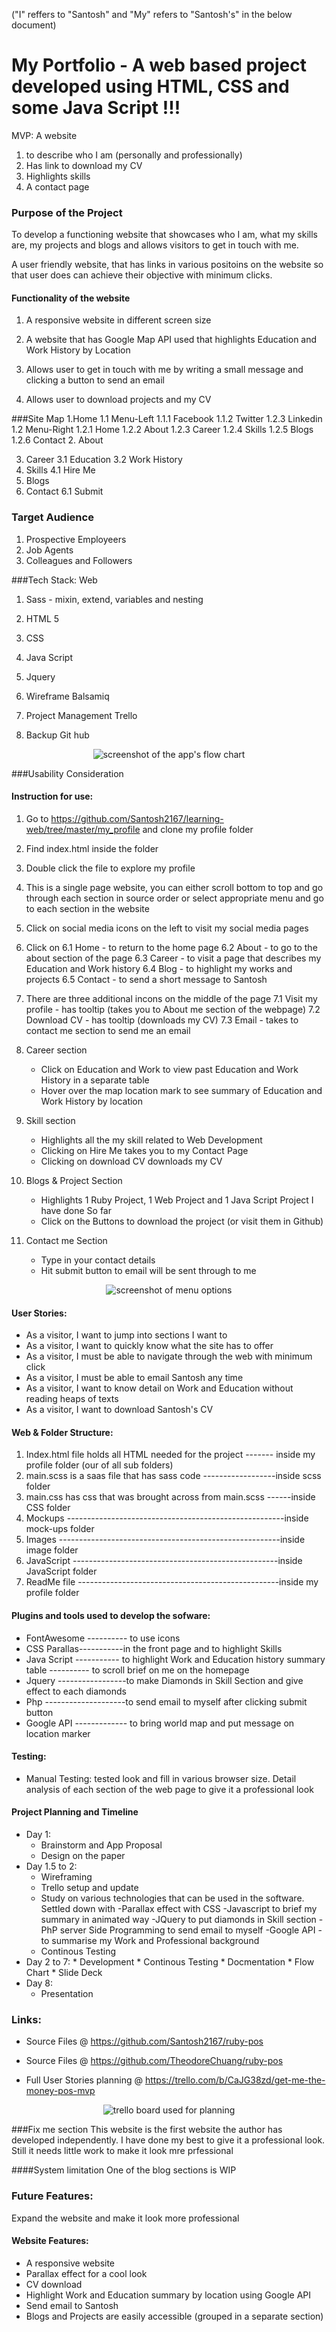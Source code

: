 ("I" reffers to "Santosh" and "My" refers to "Santosh's" in the below document)

# My Portfolio - A web based project developed using HTML, CSS and some Java Script !!! 

MVP:
A website 
1. to describe who I am (personally and professionally) 
2. Has link to download my CV 
3. Highlights skills 
4. A contact page 


### Purpose of the Project 
To develop a functioning website that showcases who I am, what my skills are, my projects and blogs and allows visitors to get in touch with me. 

A user friendly website, that has links in various positoins on the website so that user does can achieve their objective with minimum clicks. 


#### Functionality of the website 
1. A responsive website in different screen size

2. A website that has Google Map API used that highlights Education and Work History by Location 

3. Allows user to get in touch with me by writing a small message and clicking a button to send an email 

4. Allows user to download projects and my CV


###Site Map
1.Home
    1.1 Menu-Left
        1.1.1 Facebook 
        1.1.2 Twitter
        1.2.3 Linkedin
    1.2 Menu-Right
        1.2.1 Home
        1.2.2 About
        1.2.3 Career
        1.2.4 Skills
        1.2.5 Blogs
        1.2.6 Contact
2. About

3. Career
    3.1 Education 
    3.2 Work History
4. Skills
    4.1 Hire Me
5. Blogs
6. Contact 
    6.1 Submit


### Target Audience
1. Prospective Employeers
2. Job Agents
3. Colleagues and Followers 




###Tech Stack:
Web
1. Sass - mixin, extend, variables and nesting

2. HTML 5

3. CSS 

4. Java Script 

5. Jquery 

6. Wireframe 
   Balsamiq

7. Project Management 
   Trello 

8. Backup
   Git hub


<p align="center">
  <img src="https://github.com/TheodoreChuang/ruby-pos/blob/master/docs/Flow_Chart-Get_Me_Money.jpg" alt="screenshot of the app's flow chart"/>
</p>

###Usability Consideration 


#### Instruction for use: 

1. Go to https://github.com/Santosh2167/learning-web/tree/master/my_profile and clone my profile folder

2. Find index.html inside the folder 

3. Double click the file to explore my profile 

4. This is a single page website, you can either scroll bottom to top and go through each section in source order or select appropriate menu and go to each section in the website

5. Click on social media icons on the left to visit my social media pages

6. Click on 
    6.1 Home - to return to the home page
    6.2 About - to go to the about section of the page
    6.3 Career - to visit a page that describes my Education and Work history
    6.4 Blog - to highlight my works and projects 
    6.5 Contact - to send a short message to Santosh 

7. There are three additional incons on the middle of the page
    7.1 Visit my profile - has tooltip (takes you to About me section of the webpage)
    7.2 Download CV - has tooltip (downloads my CV)
    7.3 Email - takes to contact me section to send me an email 

8. Career section
    - Click on Education and Work to view past Education and Work History in a separate table 
    - Hover over the map location mark to see summary of Education and Work History by location 

9. Skill section 
    - Highlights all the my skill related to Web Development
    - Clicking on Hire Me takes you to my Contact Page
    - Clicking on download CV downloads my CV

10. Blogs & Project Section 
    - Highlights 1 Ruby Project, 1 Web Project and 1 Java Script Project I have done So far
    - Click on the Buttons to download the project (or visit them in Github)

11. Contact me Section 
    - Type in your contact details
    - Hit submit button to email will be sent through to me

<put screenshot>


<p align="center">
  <img src="https://github.com/TheodoreChuang/ruby-pos/blob/master/docs/menu_options_screenshot.png" alt="screenshot of menu options"/>
</p>



#### User Stories:
* As a visitor, I want to jump into sections I want to
* As a visitor, I want to quickly know what the site has to offer 
* As a visitor, I must be able to navigate through the web with minimum click 
* As a visitor, I must be able to email Santosh any time
* As a visitor, I want to know detail on Work and Education without reading heaps of texts 
* As a visitor, I want to download Santosh's CV 


#### Web & Folder Structure:
1. Index.html file holds all HTML needed for the project ------- inside my profile folder (our of all sub folders) 
2. main.scss is a saas file that has sass code ------------------inside scss folder
3. main.css has css that was brought across from main.scss ------inside CSS folder
4. Mockups ------------------------------------------------------inside mock-ups folder
5. Images -------------------------------------------------------inside image folder
6. JavaScript ---------------------------------------------------inside JavaScript folder
7. ReadMe file --------------------------------------------------inside my profile folder



#### Plugins and tools used to develop the sofware:
* FontAwesome ---------- to use icons
* CSS Parallas-----------in the front page and to highlight Skills
* Java Script ----------- to highlight Work and Education history summary table 
              ----------  to scroll brief on me on the homepage
* Jquery -----------------to make Diamonds in Skill Section and give effect to each diamonds 
* Php --------------------to send email to myself after clicking submit button 
* Google API ------------- to bring world map and put message on location marker 



#### Testing:
* Manual Testing:  tested look and fill in various browser size. 
                   Detail analysis of each section of the web page to give it a professional look



#### Project Planning and Timeline
* Day 1:
    * Brainstorm and App Proposal
    * Design on the paper
* Day 1.5 to 2:
    * Wireframing 
    * Trello setup and update
    * Study on various technologies that can be used in the software. Settled down with
        -Parallax effect with CSS
        -Javascript to brief my summary in animated way
        -JQuery to put diamonds in Skill section 
        -PhP server Side Programming to send email to myself 
        -Google API - to summarise my Work and Professional background
    * Continous Testing
* Day 2 to 7:
        * Development
        * Continous Testing
        * Docmentation
        * Flow Chart
        * Slide Deck
* Day 8:
    * Presentation


### Links:
* Source Files @ https://github.com/Santosh2167/ruby-pos
* Source Files @ https://github.com/TheodoreChuang/ruby-pos

* Full User Stories planning @ https://trello.com/b/CaJG38zd/get-me-the-money-pos-mvp

<p align="center">
  <img src="https://github.com/TheodoreChuang/ruby-pos/blob/master/docs/trello_user_stories_screenshot.png" alt="trello board used for planning"/>
</p>

###Fix me section
This website is the first website the author has developed independently. I have done my best to give it a professional look. Still it needs little work to make it look mre prfessional   

####System limitation 
One of the blog sections is WIP 

### Future Features:
Expand the website and make it look more professional 

####  Website Features:
* A responsive website 
* Parallax effect for a cool look
* CV download 
* Highlight Work and Education summary by location using Google API
* Send email to Santosh 
* Blogs and Projects are easily accessible (grouped in a separate section)
 
